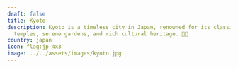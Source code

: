 ```yaml
---
draft: false
title: Kyoto
description: Kyoto is a timeless city in Japan, renowned for its classical
  temples, serene gardens, and rich cultural heritage. 🌸🏯
country: japan
icon: flag:jp-4x3
image: ../../assets/images/kyoto.jpg
---
```

